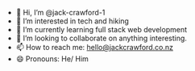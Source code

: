 - 👋 Hi, I’m @jack-crawford-1
- 👀 I’m interested in tech and hiking
- 🌱 I’m currently learning full stack web development
- 💞️ I’m looking to collaborate on anything interesting.
- 📫 How to reach me: hello@jackcrawford.co.nz
- 😄 Pronouns: He/ Him


<!---
jack-crawford-1/jack-crawford-1 is a ✨ special ✨ repository because its `README.md` (this file) appears on your GitHub profile.
You can click the Preview link to take a look at your changes.
--->
